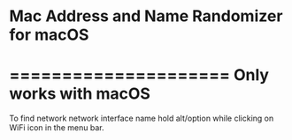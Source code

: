 # Mac Address and Name Randomizer for macOS

=====================
Only works with macOS
=====================

To find network network interface name hold 
alt/option while clicking on WiFi icon in the 
menu bar.
